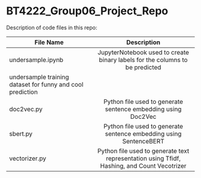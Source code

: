# BT4222_Group06_Project_Repo

Description of code files in this repo:

| File Name     | Description           |
| ------------- |:---------------------:|
| undersample.ipynb      | JupyterNotebook used to create binary labels for the columns to be predicted
                            undersample training dataset for funny and cool prediction |
| doc2vec.py      | Python file used to generate sentence embedding using Doc2Vec |
| sbert.py        | Python file used to generate sentence embedding using SentenceBERT |
| vectorizer.py   | Python file used to generate text representation using Tfidf, Hashing, and Count Vecotrizer |
